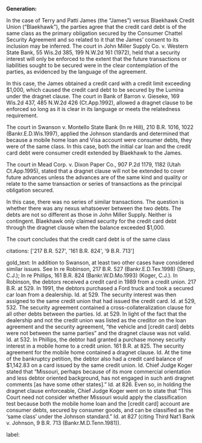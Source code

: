 **Generation:**

 <answer>
In the case of Terry and Patti James (the “James”) versus Blaekhawk Credit Union (“Blaekhawk”), the parties agree that the credit card debt is of the same class as the primary obligation secured by the Consumer Chattel Security Agreement and so related to it that the James’ consent to its inclusion may be inferred. The court in John Miller Supply Co. v. Western State Bank, 55 Wis.2d 385, 199 N.W.2d 161 (1972), held that a security interest will only be enforced to the extent that the future transactions or liabilities sought to be secured were in the clear contemplation of the parties, as evidenced by the language of the agreement.

In this case, the James obtained a credit card with a credit limit exceeding $1,000, which caused the credit card debt to be secured by the Lumina under the dragnet clause. The court in Bank of Barron v. Gieseke, 169 Wis.2d 437, 485 N.W.2d 426 (Ct.App.1992), allowed a dragnet clause to be enforced so long as it is clear in its language or meets the relatedness requirement.

The court in Swanson v. Montello State Bank (In re Hill), 210 B.R. 1016, 1022 (Bankr.E.D.Wis.1997), applied the Johnson standards and determined that because a mobile home loan and Visa account were consumer debts, they were of the same class. In this case, both the initial car loan and the credit card debt were consumer credit extended by Blaekhawk to the James.

The court in Mead Corp. v. Dixon Paper Co., 907 P.2d 1179, 1182 (Utah Ct.App.1995), stated that a dragnet clause will not be extended to cover future advances unless the advances are of the same kind and quality or relate to the same transaction or series of transactions as the principal obligation secured.

In this case, there was no series of similar transactions. The question is whether there was any nexus whatsoever between the two debts. The debts are not so different as those in John Miller Supply. Neither is contingent. Blaekhawk only claimed security for the credit card debt through the dragnet clause when the balance exceeded $1,000.

The court concludes that the credit card debt is of the same class

citations: ['217 B.R. 527', '161 B.R. 824', '9 B.R. 713']

gold_text: In addition to Swanson, at least two other cases have considered similar issues. See In re Robinson, 217 B.R. 527 (Bankr.E.D.Tex.1998) (Sharp, C.J.); In re Phillips, 161 B.R. 824 (Bankr.W.D.Mo.1993) (Koger, C.J.). In Robinson, the debtors received a credit card in 1989 from a credit union. 217 B.R. at 529. In 1991, the debtors purchased a Ford truck and took a secured car loan from a dealership. Id. at 529. The security interest was then assigned to the same credit union that had issued the credit card. Id. at 529, 532. The security agreement contained a cross-collateralization clause for all other debts between the parties. Id. at 529. In light of the fact that the dealership and not the credit union was listed as the creditor on the loan agreement and the security agreement, “the vehicle and [credit card] debts were not between the same parties” and the dragnet clause was not valid. Id. at 532. In Phillips, the debtor had granted a purchase money security interest in a mobile home to a credit union. 161 B.R. at 825. The security agreement for the mobile home contained a dragnet clause. Id. At the time of the bankruptcy petition, the debtor also had a credit card balance of $1,142.83 on a card issued by the same credit union. Id. Chief Judge Koger stated that “Missouri, perhaps because of its more commercial orientation and less debtor oriented background, has not engaged in such anti dragnet comments [as have some other states].” Id. at 826. Even so, in holding the dragnet clause enforceable, Chief Judge Koger went on to state that “This Court need not consider whether Missouri would apply the classification test because both the mobile home loan and the [credit card] account are consumer debts, secured by consumer goods, and can be classified as the ‘same class’ under the Johnson standard.” Id. at 827 (citing Third Nat’l Bank v. Johnson, 9 B.R. 713 (Bankr.M.D.Tenn.1981)).

label: 